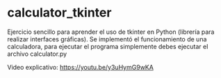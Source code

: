 # calculator_tkinter
Ejercicio sencillo para aprender el uso de tkinter en Python (librería para realizar interfaces gráficas).
Se implementó el funcionamiento de una calculadora, para ejecutar el programa simplemente debes ejecutar el archivo calculator.py

Video explicativo: https://youtu.be/y3uHymG9wKA
